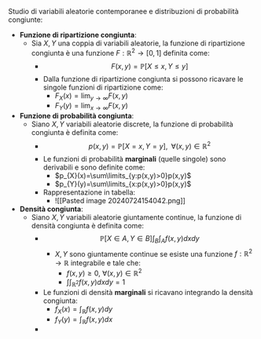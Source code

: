Studio di variabili aleatorie contemporanee e distribuzioni di probabilità congiunte:
- **Funzione di ripartizione congiunta**:
	- Sia $X,Y$ una coppia di variabili aleatorie, la funzione di ripartizione congiunta è una funzione $F:\mathbb{R}^{2}\rightarrow[0,1]$ definita come:
		- $$F(x,y)=\mathbb{P}[X\leq x,Y\leq y]$$
		- Dalla funzione di ripartizione congiunta si possono ricavare le singole funzioni di ripartizione come:
			- $F_{X}(x)=\lim_{y\rightarrow\infty}F(x,y)$
			- $F_{Y}(y)=\lim_{x\rightarrow\infty}F(x,y)$
- **Funzione di probabilità congiunta**:
	- Siano $X,Y$ variabili aleatorie discrete, la funzione di probabilità congiunta è definita come:
		- $$p(x,y)=\mathbb{P}[X=x,Y=y],\;\;\forall(x,y)\in\mathbb{R}^{2}$$
		- Le funzioni di probabilità **marginali** (quelle singole) sono derivabili e sono definite come:
			- $p_{X}(x)=\sum\limits_{y:p(x,y)>0}p(x,y)$
			- $p_{Y}(y)=\sum\limits_{x:p(x,y)>0}p(x,y)$
		- Rappresentazione in tabella:
			- ![[Pasted image 20240724154042.png]]
- **Densità congiunta**:
	- Siano $X,Y$ variabili aleatorie giuntamente continue, la funzione di densità congiunta è definita come:
		- $$\mathbb{P}[X\in A,Y\in B]\int_{B}\int_{A}f(x,y)dxdy$$
			- $X,Y$ sono giuntamente continue se esiste una funzione $f:\mathbb{R}^2\rightarrow\mathbb{R}$ integrabile e tale che:
				- $f(x,y)\geq 0$,  $\forall(x,y)\in\mathbb{R}^{2}$
				- $\int\int_{\mathbb{R}^{2}}f(x,y)dxdy=1$
		- Le funzioni di densità **marginali** si ricavano integrando la densità congiunta:
			- $f_{X}(x)=\int_{\mathbb{R}}f(x,y)dy$
			- $f_{Y}(y)=\int_{\mathbb{R}}f(x,y)dx$
		- 
